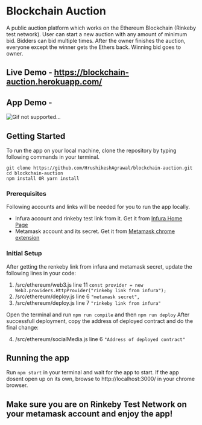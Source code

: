 # Blockchain Auction

A public auction platform which works on the Ethereum Blockchain (Rinkeby test network). User can start a new auction with any amount of minimum bid. Bidders can bid multiple times. After the owner finishes the auction, everyone except the winner gets the Ethers back. Winning bid goes to owner. 

## Live Demo - https://blockchain-auction.herokuapp.com/

## App Demo - 
![Gif not supported...](public/demo.gif)

## Getting Started

To run the app on your local machine, clone the repository by typing following commands in your terminal.
```
git clone https://github.com/HrushikeshAgrawal/blockchain-auction.git
cd blockchain-auction
npm install OR yarn install
```

### Prerequisites

Following accounts and links will be needed for you to run the app locally.
- Infura account and rinkeby test link from it. Get it from [Infura Home Page](https://infura.io/)
- Metamask account and its secret. Get it from [Metamask chrome extension](https://chrome.google.com/webstore/detail/metamask/nkbihfbeogaeaoehlefnkodbefgpgknn?hl=en)

### Initial Setup

After getting the renkeby link from infura and metamask secret, update the following lines in your code:
1. /src/ethereum/web3.js line 11 `const provider = new Web3.providers.HttpProvider("rinkeby link from infura");`
2. /src/ethereum/deploy.js line 6 `"metamask secret",`
3. /src/ethereum/deploy.js line 7 `"rinkeby link from infura"`

Open the terminal and run `npm run compile` and then `npm run deploy`
After successfull deployment, copy the address of deployed contract and do the final change:

4. /src/ethereum/socialMedia.js line 6 `"Address of deployed contract"`

## Running the app

Run `npm start` in your terminal and wait for the app to start.
If the app dosent open up on its own, browse to http://localhost:3000/ in your chrome browser.

## Make sure you are on Rinkeby Test Network on your metamask account and enjoy the app!
